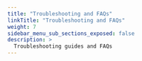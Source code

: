 ```yaml
---
title: "Troubleshooting and FAQs"
linkTitle: "Troubleshooting and FAQs"
weight: 7
sidebar_menu_sub_sections_exposed: false
description: >
  Troubleshooting guides and FAQs
---
```





